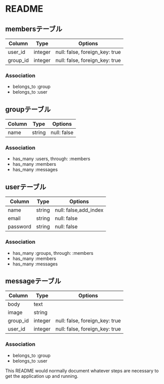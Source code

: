 # README

## membersテーブル

|Column|Type|Options|
|------|----|-------|
|user_id|integer|null: false, foreign_key: true|
|group_id|integer|null: false, foreign_key: true|

### Association
- belongs_to :group
- belongs_to :user

## groupテーブル

|Column|Type|Options|
|------|----|-------|
|name|string|null: false|


### Association
- has_many :users, through: :members
- has_many :members
- has_many :messages

## userテーブル

|Column|Type|Options|
|------|----|-------|
|name|string|null: false,add_index|
|email|string|null: false|
|password|string|null: false|

### Association
- has_many :groups, through: :members
- has_many :members
- has_many :messages

## messageテーブル

|Column|Type|Options|
|------|----|-------|
|body|text|
|image|string||
|group_id|integer|null: false, foreign_key: true|
|user_id|integer|null: false, foreign_key: true|


### Association
- belongs_to :group
- belongs_to :user


This README would normally document whatever steps are necessary to get the
application up and running.
